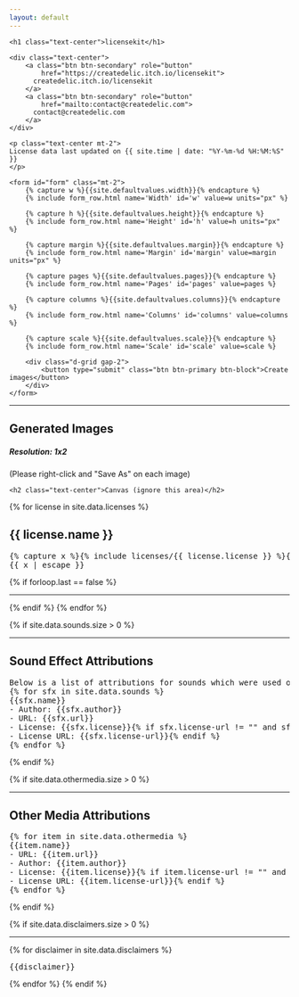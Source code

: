 ```yaml
---
layout: default
---
```


<div class="container align-items-center justify-content-center">

    <h1 class="text-center">licensekit</h1>
    
    <div class="text-center">
        <a class="btn btn-secondary" role="button"
            href="https://createdelic.itch.io/licensekit">
          createdelic.itch.io/licensekit
        </a>
        <a class="btn btn-secondary" role="button"
            href="mailto:contact@createdelic.com">
          contact@createdelic.com
        </a>
    </div>
    
    <p class="text-center mt-2">
    License data last updated on {{ site.time | date: "%Y-%m-%d %H:%M:%S" }}
    </p>

    <form id="form" class="mt-2">
        {% capture w %}{{site.defaultvalues.width}}{% endcapture %}
        {% include form_row.html name='Width' id='w' value=w units="px" %}

        {% capture h %}{{site.defaultvalues.height}}{% endcapture %}
        {% include form_row.html name='Height' id='h' value=h units="px" %}
        
        {% capture margin %}{{site.defaultvalues.margin}}{% endcapture %}
        {% include form_row.html name='Margin' id='margin' value=margin units="px" %}
        
        {% capture pages %}{{site.defaultvalues.pages}}{% endcapture %}
        {% include form_row.html name='Pages' id='pages' value=pages %}
        
        {% capture columns %}{{site.defaultvalues.columns}}{% endcapture %}
        {% include form_row.html name='Columns' id='columns' value=columns %}
        
        {% capture scale %}{{site.defaultvalues.scale}}{% endcapture %}
        {% include form_row.html name='Scale' id='scale' value=scale %}

        <div class="d-grid gap-2">
            <button type="submit" class="btn btn-primary btn-block">Create images</button>
        </div>
    </form>
</div>

<div id="results-area" class="m-1">
    <hr>
    <h2 class="text-center">Generated Images</h2>
<h5 class="text-center">
Resolution: <span id="res-w">1</span>x<span id="res-h">2</span>
</h5>
    <p class="text-center">(Please right-click and "Save As" on each image)</p>
    <div id="results-images"></div>
</div>

<div id="dev-area" class="mt-5">

    <h2 class="text-center">Canvas (ignore this area)</h2>

<div id="capture" class="licenses">

{% for license in site.data.licenses %}
<h2>
{{ license.name }}
</h2>
<pre>
{% capture x %}{% include licenses/{{ license.license }} %}{% endcapture %}
{{ x | escape }}
</pre>
{% if forloop.last == false %}
<hr>
{% endif %}
{% endfor %}

{% if site.data.sounds.size > 0 %}
<hr>
<h2>Sound Effect Attributions</h2>
<pre>
Below is a list of attributions for sounds which were used or referenced in the production of this software.
{% for sfx in site.data.sounds %}
{{sfx.name}}
- Author: {{sfx.author}}
- URL: {{sfx.url}}
- License: {{sfx.license}}{% if sfx.license-url != "" and sfx.license-url != nil %}
- License URL: {{sfx.license-url}}{% endif %}
{% endfor %}
</pre>
{% endif %}

{% if site.data.othermedia.size > 0 %}
<hr>
<h2>Other Media Attributions</h2>
<pre>{% for item in site.data.othermedia %}
{{item.name}}
- URL: {{item.url}}
- Author: {{item.author}}
- License: {{item.license}}{% if item.license-url != "" and item.license-url != nil %}
- License URL: {{item.license-url}}{% endif %}
{% endfor %}
</pre>
{% endif %}

{% if site.data.disclaimers.size > 0 %}
<hr>
{% for disclaimer in site.data.disclaimers %}
<pre>
{{disclaimer}}
</pre>
{% endfor %}
{% endif %}

</div>
</div>

<script
    src="https://code.jquery.com/jquery-3.6.0.min.js"
    integrity="sha256-/xUj+3OJU5yExlq6GSYGSHk7tPXikynS7ogEvDej/m4="
    crossorigin="anonymous"></script>
<script type="text/javascript" src="https://unpkg.com/html2canvas@1.0.0-rc.5/dist/html2canvas.js"></script>
<script>
function mainFunction(setuponly) {
  var w = $("#w").val();
  var h = $("#h").val();
  var pages = $("#pages").val();
  var columns = $("#columns").val();
  var margin = $("#margin").val();

  w -= margin * 2;
  h -= margin * 2;

  $("#capture").width(w*pages).height(h);
  $("#capture").css("column-count", pages*columns);

  if (setuponly) {
    $("#results-area").hide();
    return false;
  }
  
  $("#results-area").show();
  $("#results-images").empty();

  var scale = $("#scale").val();

  $("#res-w").text((w*scale) + '');
  $("#res-h").text((h*scale) + '');

  for (var i = 0; i < pages; i++) {
    var canvas = document.createElement('canvas');
    canvas.width = w*scale;
    canvas.height = h*scale;
    canvas.style.width = w + 'px';
    canvas.style.height = h + 'px';
    var context = canvas.getContext('2d');
    context.scale(scale,scale);

    var params = {
      canvas: canvas,
      scale: 1,
      x: i*w,
      backgroundColor: '#ffffff'
    };

    html2canvas(document.querySelector("#capture"), params).then(canvas => {
        $("#results-images").append(canvas);
    });
  }
}

$("form").submit(function(){
  mainFunction(false);

  return false;
});

$(document).ready(function() {
  mainFunction(true);
});
</script>
